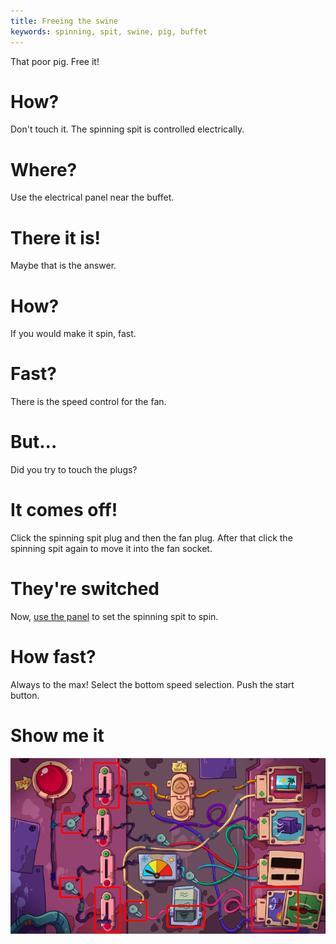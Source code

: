 ```yaml
---
title: Freeing the swine
keywords: spinning, spit, swine, pig, buffet
---
```


That poor pig. Free it!

# How?
Don't touch it. The spinning spit is controlled electrically.

# Where?
Use the electrical panel near the buffet.

# There it is!
Maybe that is the answer.

# How?
If you would make it spin, fast.

# Fast?
There is the speed control for the fan.

# But...
Did you try to touch the plugs?

# It comes off!
Click the spinning spit plug and then the fan plug. After that click the spinning spit again to move it into the fan socket.

# They're switched
Now, [use the panel](070-panel.md) to set the spinning spit to spin.

# How fast?
Always to the max! Select the bottom speed selection. Push the start button.

# Show me it
![Spinning spit electric panel](spinning_spit_electric.png)

